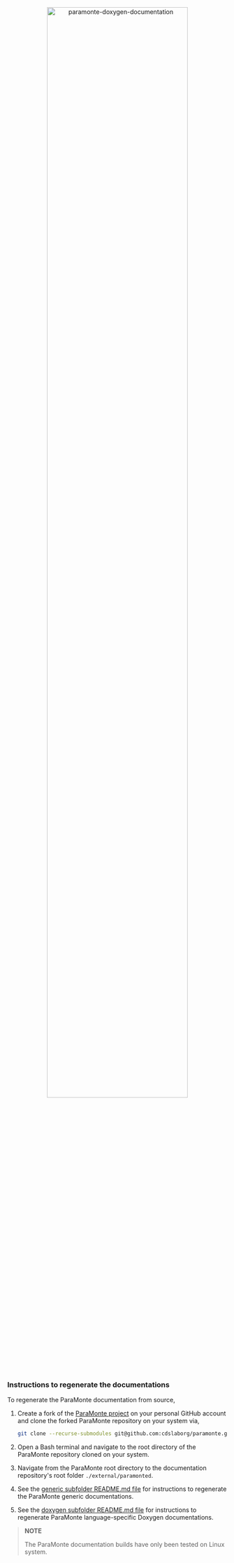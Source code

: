 <div align="center">
    <a href="https://cdslab.org/pm" target="_blank">
        <img alt="paramonte-doxygen-documentation" src="https://github.com/cdslaborg/paramonte/blob/main/img/paramonte.png" width="80%">
    </a>
</div>

### Instructions to regenerate the documentations

To regenerate the ParaMonte documentation from source,

1.  Create a fork of the [ParaMonte project](https://github.com/cdslaborg/paramonte/)
    on your personal GitHub account and clone the forked ParaMonte repository on your system via,
    ```bash
    git clone --recurse-submodules git@github.com:cdslaborg/paramonte.git
    ```
1.  Open a Bash terminal and navigate to the root directory of the ParaMonte repository cloned on your system.

1.  Navigate from the ParaMonte root directory to the documentation repository's root folder `./external/paramonted`.

1.  See the [generic subfolder README.md file](./generic/README.md) for instructions to regenerate the ParaMonte generic documentations.

1.  See the [doxygen subfolder README.md file](./doxygen/README.md) for instructions to regenerate ParaMonte language-specific Doxygen documentations.

> **NOTE**
>
> The ParaMonte documentation builds have only been tested on Linux system.
